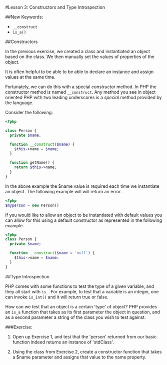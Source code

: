 #Lesson 3: Constructors and Type Introspection

##New Keywords:
 - `__construct`
 - `is_a()`

##Constructors

In the previous exercise, we created a class and instantiated an object based
on the class. We then manually set the values of properties of the object. 

It is often helpful to be able to be able to declare an instance and assign values at the
same time.

Fortunately, we can do this with a special *constructor* method. In PHP the
constructor method is named `__construct`. Any method you see in object oriented PHP with two leading underscores is a *special* method provided by the language.

Consider the following:

```php
<?php

class Person {
  private $name;

  function __construct($name) {
    $this->name = $name;
  }

  function getName() {
    return $this->name;
  }
}
```

In the above example the $name value is required each time we instantiate an object. The following example will will return an error.

```php
<?php
$myperson = new Person()
```
If you would like to allow an object to be instantiated with default values you can allow for this using a default constructor as represented in the following example.

```php
<?php
class Person {
  private $name;

  function __construct($name = 'null') {
    $this->name = $name;
  }
}
```

##Type Introspection

PHP comes with some functions to test the type of a given variable, and they
all start with `is_`. For example, to test that a variable is an integer, one
can invoke `is_int()` and it will return true or false.

How can we test that an object is a certain 'type' of object? PHP provides an
`is_a` function that takes as its first parameter the object in question, and
as a second parameter a string of the class you wish to test against.

###Exercise:

 1. Open up Exercise 1, and test that the 'person' returned from our basic
    function indeed returns an instance of 'stdClass'.

 2. Using the class from Exercise 2, create a constructor function that takes
    a $name parameter and assigns that value to the name property.


